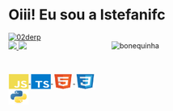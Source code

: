 ##
<h1> Oiii! Eu sou a Istefanifc </h1>
<a href="https://emoji.gg/emoji/4108-02derp"><img src="https://cdn3.emoji.gg/emojis/4108-02derp.png" width="64px" height="64px" alt="02derp"></a>  

 <div>
  <a href="https://github.com/Istefanifc">
  <img height="180em" src="https://github-readme-stats.vercel.app/api?username=istefanifc&show_icons=false&theme=rose&include_all_commits=true&count_private=true"/>
  <img height="180em" src="https://github-readme-stats.vercel.app/api/top-langs/?username=istefanifc&layout=compact&langs_count=16&theme=rose"/>  
  <img align="right" alt="bonequinha" src="https://cdn.discordapp.com/attachments/958165284726911016/1210698059835768863/ministerny.webp?ex=65eb816f&is=65d90c6f&hm=41614863c9cebb704e6f4314edfb5e69afed5b91e0d91f5f7935ba3a53091b4b&" height="300" width="300">
</div>
   
##

<div style="display: inline_block"><br>
  <img align="center" alt="Rafa-Js" height="30" width="40" src="https://raw.githubusercontent.com/devicons/devicon/master/icons/javascript/javascript-plain.svg">
  <img align="center" alt="Rafa-Ts" height="30" width="40" src="https://raw.githubusercontent.com/devicons/devicon/master/icons/typescript/typescript-plain.svg">
  <img align="center" alt="Rafa-HTML" height="30" width="40" src="https://raw.githubusercontent.com/devicons/devicon/master/icons/html5/html5-original.svg">
  <img align="center" alt="Rafa-CSS" height="30" width="40" src="https://raw.githubusercontent.com/devicons/devicon/master/icons/css3/css3-original.svg">
  <img align="center" alt="Rafa-Python" height="30" width="40" src="https://raw.githubusercontent.com/devicons/devicon/master/icons/python/python-original.svg">

</div>
  
  ##
 
